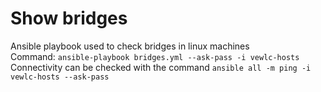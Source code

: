 # Show bridges
Ansible playbook used to check bridges in linux machines  
Command: ``` ansible-playbook bridges.yml --ask-pass -i vewlc-hosts ```  
Connectivity can be checked with the command ```ansible all -m ping -i vewlc-hosts --ask-pass```
